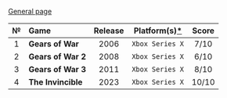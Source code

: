 [General page](../../)

|№|Game|Release|Platform(s)[*](# "What I played on")|Score|
|:---:|:---|:---:|:---:|:---:|
|1|**Gears of War**|2006|`Xbox Series X`|7/10|
|2|**Gears of War 2**|2008|`Xbox Series X`|6/10|
|3|**Gears of War 3**|2011|`Xbox Series X`|8/10|
|4|**The Invincible**|2023|`Xbox Series X`|10/10|
